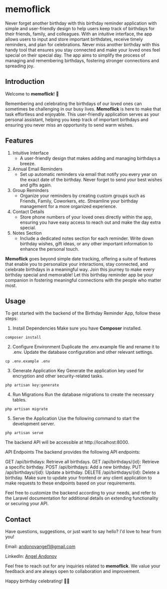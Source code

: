 # memoflick

Never forget another birthday with this birthday reminder application with simple and user-friendly design to help users keep track of birthdays for their friends, family, and colleagues. With an intuitive interface, the app allows users to input and store important birthdates, receive timely reminders, and plan for celebrations. Never miss another birthday with this handy tool that ensures you stay connected and make your loved ones feel special on their special day. The app aims to simplify the process of managing and remembering birthdays, fostering stronger connections and spreading joy.

## Introduction

Welcome to **memoflick**! 🎉

Remembering and celebrating the birthdays of our loved ones can sometimes be challenging in our busy lives. **Memoflick** is here to make that task effortless and enjoyable. This user-friendly application serves as your personal assistant, helping you keep track of important birthdays and ensuring you never miss an opportunity to send warm wishes.

## Features

1. Intuitive Interface
    - A user-friendly design that makes adding and managing birthdays a breeze.
2. Annual Email Reminders
    - Set up automatic reminders via email that notify you every year on the exact date of the birthday. Never forget to send your best wishes and gifts again.
3. Group Reminders
    - Organize your reminders by creating custom groups such as Friends, Family, Coworkers, etc. Streamline your birthday management for a more organized experience.
4. Contact Details
    - Store phone numbers of your loved ones directly within the app, ensuring you have easy access to reach out and make the day extra special.
5. Notes Section
    - Include a dedicated notes section for each reminder. Write down birthday wishes, gift ideas, or any other important information to enhance the personal touch.

**Memoflick** goes beyond simple date tracking, offering a suite of features that enable you to personalize your interactions, stay connected, and celebrate birthdays in a meaningful way. Join this journey to make every birthday special and memorable! Let this birthday reminder app be your companion in fostering meaningful connections with the people who matter most.

## Usage

To get started with the backend of the Birthday Reminder App, follow these steps:

1. Install Dependencies
Make sure you have **Composer** installed.
```
composer install
```
2. Configure Environment
Duplicate the .env.example file and rename it to .env. Update the database configuration and other relevant settings.
```
cp .env.example .env
```
3. Generate Application Key
Generate the application key used for encryption and other security-related tasks.
```
php artisan key:generate
```
4. Run Migrations
Run the database migrations to create the necessary tables.
```
php artisan migrate
```
5. Serve the Application
Use the following command to start the development server.
```
php artisan serve
```
The backend API will be accessible at http://localhost:8000.

API Endpoints
The backend provides the following API endpoints:

GET /api/birthdays: Retrieve all birthdays.
GET /api/birthdays/{id}: Retrieve a specific birthday.
POST /api/birthdays: Add a new birthday.
PUT /api/birthdays/{id}: Update a birthday.
DELETE /api/birthdays/{id}: Delete a birthday.
Make sure to update your frontend or any client application to make requests to these endpoints based on your requirements.

Feel free to customize the backend according to your needs, and refer to the Laravel documentation for additional details on extending functionality or securing your API.

## Contact

Have questions, suggestions, or just want to say hello? I'd love to hear from you!

Email: andonovangel1@gmail.com

LinkedIn: [Angel Andonov](https://www.linkedin.com/in/andonovangel/)

Feel free to reach out for any inquiries related to **memoflick**. We value your feedback and are always open to collaboration and improvement.

Happy birthday celebrating! 🎂🎉
